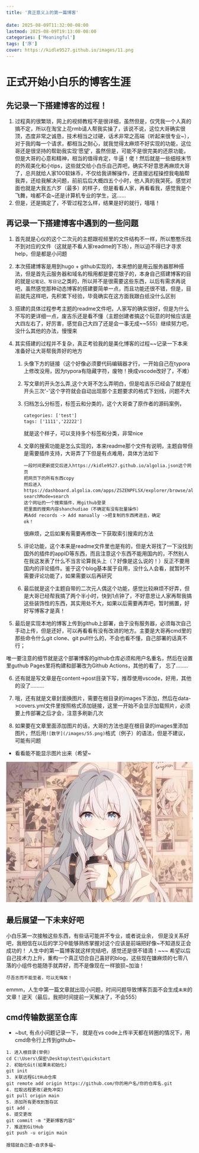 ```yaml
---
title: '真正意义上的第一篇博客'

date: 2025-08-09T11:32:00-08:00
lastmod: 2025-08-09T19:13:00-08:00
categories: ['Meaningful']
tags: ['序']
cover: https://kidle9527.github.io/images/11.png
---
```


# 正式开始小白乐的博客生涯

## 先记录一下搭建博客的过程！

1. 过程真的很繁琐，网上的视频教程不是很详细，虽然但是，仅凭我一个人真的搞不定，所以在淘宝上花rmb请人帮我实操了，该说不说，这位大哥确实很顶，态度非常之诚恳，技术相当之过硬，话术非常之高端（听起来很专业~），对于我的每一个请求，都相当之耐心，就我觉得太麻烦不好实现的功能，这位哥还是很坚持的帮助我实现‘愿望’，虽然但是，可能不是很完美的还原功能，但是大哥的心意和精神，相当的值得肯定，牛逼！佬！然后就是一些细枝末节的外观美化和小tips，这些就交给小白乐自己弄吧，确实不好意思再麻烦大哥了，总共就给人家100软妹币，不仅给我讲解操作，还直接远程操控我电脑帮我弄，还给我解决问题，前前后后大概四五个小时，他人真的我哭死。感觉对面也就是大我五六岁（最多）的样子，但是看看人家，再看看我，感觉我是个飞舞，啥都不会~还是计算机专业的学生，这......
2. 但是，还是搞定了，不管过程怎么样，结果是好的就行，嘻嘻！

## 再记录一下搭建博客中遇到的一些问题

1. 首先就是心仪的这个二次元的主题跟视频里的文件结构不一样，所以憨憨乐找不到对应的文件（这就是不看人家readme的下场），所以迫不得已才寻求help，但是都是小问题

2. 本次搭建博客是用到hugo + github实现的，本来想的是用云服务器那种搭法，但是首先云服务器和域名的租用都是要花银子的，本身自己搭建博客的目的就是``记笔记、写日记``之类的，所以并不是很需要这些东西，以后有需求再说吧，虽然感觉那种动态博客的搭建要简单一点，而且功能还很不错，但是，目前就先这样吧，先积累下经验，毕竟确实在这方面我跟白纸没什么区别

3. 搭建的具体过程参考主题的readme文件吧，人家写的确实很好，但是为什么不写的更详细一点，废吉乐还是看不懂（主题创建者搞这个玩意的时候应该是大四左右了，好厉害，感觉自己大四了还是会一事无成~~555）继续努力吧，没什么其他的办法，慢慢来

4. 其实搭建的过程并不复杂，真正考验我的是美化博客的过程~~记录一下本来准备好让大哥帮我弄好的地方

     1. 头像下方的链接（这个好像必须要代码编辑器才行，一开始自己在typora上修改没用，因为typora有隐藏字符，废物！换成vscode改好了，不难）

     2. 写文章的开头怎么弄,这个大哥不怎么弄明白，但是哈吉乐已经会了就是在开头三次'-'这个字符就会自动出现那个主题要求的格式下划线，问题不大

     3. 归档怎么分标签，标签云和分类的，这个大哥查了原作者的源码案例，

        ```
        categories: ['test']
        tags: ['1111','22222']
        ```

        就是这个样子，可以支持多个标签和分类，非常nice

     4. 文章的搜索功能是怎么实现的，本来readme那个文件有说明，主题自带但是需要插件支持，大哥弄了下但是有点难用，具体方法如下

        ```
        一段时间更新提交后进入https://kidle9527.github.io/algolia.json这个网页
        把网页下的所有东西copy
        然后进入https://dashboard.algolia.com/apps/ZSZENPFLSX/explorer/browse/algolia_movie_sample_dataset?searchMode=search
        这个网址的一个搜索插件，用github登录
        把里面的搜索内容shanchudiao（不确定有没有批量操作）
        再Add records -> Add manually ->把复制的东西拷进去，确定
        ok！
        ```

        很麻烦，之后如果有需要再修改一下获取索引搜索的方法

     5. 评论功能，这个本来是readme文件里也是有的，但是大哥找了一下没找到国外的插件的appID等东西，而且注意这个东西不能用国内的，不然别人在我这发表了什么不当言论算我头上（？好像是这么说的！）反正不要用国内的评论插件。鉴于这个blog基本属于自用，没什么人会看，就暂时不需要评论功能了，如果需要以后再研究

     6. 最后就是这个主题自带的二次元人偶这个功能，感觉比较麻烦不好弄，但是大哥已经帮我搞了两个半小时，快到1点钟了，不好意思让人家再帮我搞这些装饰性的东西，其实用处不大，如果以后需要再弄吧，暂时搁置，好好写博客才是真！

5.  最后是实现本地的博客上传到github上部署，由于没有服务器，必须每次自己手动上传，但是还好，可以再看看有没有改进的地方。主要是大哥再cmd里的那些命令什么git clone、git pull什么的，不会也看不懂，自己部署的话真不行；

   唯一要注意的细节就是这个部署博客的github仓库必须和用户名重名，然后在设置里guthub Pages里将构建和部署改为Github Actions，其他的看了， 忘了........

6. 还有就是写文章是在content->post目录下写，推荐使用vscode，好用，其他的没了.........

7. 哦，还有就是文章封面换图片，需要在根目录的images下添加，然后在data->covers.yml文件里按照格式添加链接，这里一开始不会显示加载照片，必须要上传部署之后才会，注意多刷新几次

8. 如果要在文章里面添加图片的话，大哥的方法也是在根目录的images里添加图片，然后用``![数字](/images/55.png)``格式（例子）的语法，但是不建议，可能有问题

* 看看能不能显示图片出来（希望~

 ![00](/images/55.png)

## 最后展望一下未来好吧
   小白乐第一次接触这些东西，有些话可能并不专业，或者说业余，
但是没关系好吧，我相信在以后的学习中能够熟练掌握对这个应该是前端把好像~不知道反正会成功的！
   人生中的第一篇博客就这样完结吧，感觉还是很不错滴！~~~
希望以后自己技术力上升，重构一个真正切合自己喜好的blog，这些现在嫌麻烦的七零八落的小组件也能随手就弄好，而不是像现在一样狼狈~加油！
   
``尽吾志而不能至者，可以无悔矣！``

emmm，人生中第一篇文章就出现小问题，时间问题导致博客页面不会生成`未来`的文章！逆天（最后，我把时间提前一天解决了，不会555）

## cmd传输数据至仓库
* ~but, 有点小问题记录一下， 就是在vs code上传半天都在转圈的情况下，用cmd命令行上传到github~

```
1. 进入根目录(举例)
cd C:\Users\保密\Desktop\test\quickstart
2. 初始化Git(如果未初始化)
git init
3. 关联远程GitHub仓库
git remote add origin https://github.com/你的用户名/你的仓库名.git
4. 拉取远程更改(避免冲突)
git pull origin main
5. 添加所有更改到暂存区
git add .
6. 提交更改
git commit -m "更新博客内容"
7. 推送到GitHub
git push -u origin main

报错就自己查~自求多福~
```